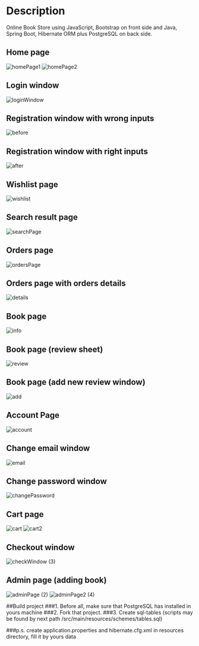 # Description
Online Book Store using JavaScript, Bootstrap on front side and Java, Spring Boot, Hibernate ORM plus PostgreSQL on back side. 

## Home page  
![homePage1](https://user-images.githubusercontent.com/90979711/200373410-2f71f75b-8ae6-4d1c-902d-5f5025c86842.png)
![homePage2](https://user-images.githubusercontent.com/90979711/200373427-4e1e622a-cf68-48d0-b99f-d71d64269bf9.png)

## Login window  
![loginWindow](https://user-images.githubusercontent.com/90979711/195913064-ec40fdfd-58fc-4547-8b2f-eaeebc692275.png)

## Registration window with wrong inputs
![before](https://user-images.githubusercontent.com/90979711/197844785-387671f7-68e3-420e-b8ea-f2f5ff6a7868.png)

## Registration window with right inputs
![after](https://user-images.githubusercontent.com/90979711/197845036-311e0598-c024-42df-9b93-21e8ac5eb0c0.png)

## Wishlist page
![wishlist](https://user-images.githubusercontent.com/90979711/195894392-1af9dccf-ec9d-40c8-9ef3-2ff992dca334.png)

## Search result page
![searchPage](https://user-images.githubusercontent.com/90979711/195913903-6b3fdbab-11a1-4614-b329-2779e2aa11a7.png)

## Orders page
![ordersPage](https://user-images.githubusercontent.com/90979711/198998787-4987558d-179f-464e-af73-9cef35256ccd.png)

## Orders page with orders details
![details](https://user-images.githubusercontent.com/90979711/199796042-ac81559f-dc76-4cc1-82e6-fc390be10bb6.png)

## Book page
![info](https://user-images.githubusercontent.com/90979711/200186542-f4d10176-65be-469b-be2d-8fc7b35bd683.png)

## Book page (review sheet)
![review](https://user-images.githubusercontent.com/90979711/201035851-d235d0d1-2429-471b-80ac-f0e9d605dca8.png)

## Book page (add new review window)
![add](https://user-images.githubusercontent.com/90979711/201034725-3df27b5c-a3d5-4786-9f07-9741892c62fc.png)

## Account Page
![account](https://user-images.githubusercontent.com/90979711/202753952-6dc2f984-79e3-43a7-93f0-527d7dc9cba1.png)

## Change email window
![email](https://user-images.githubusercontent.com/90979711/202745263-df796a26-2755-42bb-913e-ab82acad2377.png)

## Change password window
![changePassword](https://user-images.githubusercontent.com/90979711/202848119-3cc517d5-f9a3-4b80-8f5e-7531a0c66af8.png)

## Cart page
![cart](https://user-images.githubusercontent.com/90979711/201936815-1d51b25e-10b0-40f7-8414-e03b4e114011.png)
![cart2](https://user-images.githubusercontent.com/90979711/201938420-33144a8b-1afa-4352-9e2a-124b76d865ca.png)

## Checkout window
![checkWindow (3)](https://user-images.githubusercontent.com/90979711/197407387-a0e88499-92ca-44b5-a33d-f1961a2189ab.png)

## Admin page (adding book)  
![adminPage (2)](https://user-images.githubusercontent.com/90979711/191738341-30f25745-851e-4281-a479-39965f2ff7d5.png)
![adminPage2 (4)](https://user-images.githubusercontent.com/90979711/191739013-95c98f7b-a7fd-4661-9401-38482ee62b87.png)

##Build project
###1. Before all, make sure that PostgreSQL has installed in yours machine
###2. Fork that project.
###3. Create sql-tables (scripts may be found by next path /src/main/resources/schemes/tables.sql)

###p.s. create application.properties and hibernate.cfg.xml in resources directory, fill it by yours data

